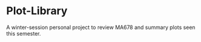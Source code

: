 # Plot-Library
A winter-session personal project to review MA678 and summary plots seen this semester.
